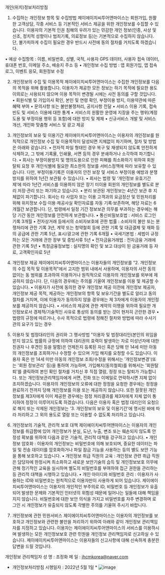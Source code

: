 개인(위치)정보처리방침
 

1. 수집하는 개인정보 항목 및 수집방법
제이에이치씨투어앤마이스는 회원가입, 원활한 고객상담, 각종 서비스 등 기본적인 서비스 제공을 위한 개인정보를 수집할 수 있습니다. 이용자의 기본적 인권 침해의 우려가 있는 민감한 개인 정보(인종, 사상 및 신조, 정치적 성향이나 범죄기록, 의료정보 등)는 기본적으로 수집하지 않습니다. 단, 불가피하게 수집이 필요한 경우 반드시 사전에 동의 절차를 거치도록 하겠습니다.

• 예상 수집항목 : 이름, 비밀번호, 성별, 국적, 사용자 GPS 데이터, 사용자 접속 데이터, 휴대폰 번호, 이메일 주소, 배송지 주소 등
• 개인정보 수집 방법 : 앱 회원가입, 앱 접속로그, 이벤트 응모, 회원정보 수정


2. 개인정보의 수집 및 이용목적
제이에이치씨투어앤마이스는 수집한 개인정보를 다음의 목적을 위해 활용합니다. 이용자가 제공한 모든 정보는 하기 목적에 필요한 용도 이외로는 사용되지 않으며 이용 목적이 변경될 시에는 사전 동의를 구할 것입니다.
• 회원식별 및 가입의사 확인, 본인 및 연령 확인, 부정이용 방지, 이용약관에 따른 혜택 부여
• 문의사항 또는 불만불쟁처리, 공지사항 전달
• 서비스 이용 기록, 접속 빈도 및 서비스 이용에 대한 통계
• 서비스의 원활한 운영에 지장을 주는 행위(계정도용 및 부정이용 행위 등 포함)에 대한 방지 및 제재
• 신규서비스 개발 및 서비스 개선, 개인화 맞춤형 서비스 및 광고 제공


3. 개인정보의 보유 및 이용기간
제이에이치씨투어앤마이스는 이용자의 개인정보를 원칙적으로 개인정보 수집 및 이용목적이 달성되면 지체없이 파기하며, 절차 및 방법은 아래와 같습니다.
• 전자적 파일 형태인 경우 복구 및 재생되지 않도록 안전하게 삭제하고, 그 밖에 기록물, 인쇄물, 서면 등의 경우 분쇄하거나 소각하여 파기합니다.
• 회사는 부정이용방지 및 명의도용으로 인한 피해를 최소화하기 위하여 회원 탈퇴 요청 후 개인식별에 필요한 최소한의 정보를 서비스정책에 따라 보유할 수 있습니다. 다만, 부정이용기록은 이용자의 안전 보장 및 서비스 부정이용 예방과 분쟁 방지를 위하여 1년간 보관될 수 있습니다.
• 회사는 법령 및 ‘개인정보 유효기간제’에 따라 1년간 서비스를 이용하지 않은 장기 미이용 회원의 개인정보를 별도로 분리 저장·관리 또는 파기하고 있습니다.
• 분리 보관된 개인정보는 4년간 보관 후 지체없이 파기합니다.
회사는 타 사업자 또는 이용 고객과의 요금정산 및 민원처리를 위해 위치정보 수집·이용·제공사실 확인자료를 자동 기록·보존하며, 해당 자료는 6개월간 보관합니다.
단, 법령에서 일정 기간 정보보관 의무를 부과하는 경우에는 해당 기간 동안 개인정보를 안전하게 보관합니다.
• 통신비밀보호법 : 서비스 로그인 기록 3개월 
• 전자상거래 등에서의 소비자보호에 관한 법률 : 소비자의 불만 또는 분쟁처리에 관한 기록 3년, 계약 또는 청약철회 등에 관한 기록 및 대금결제 및 재화 등의 공급에 관한 기록 5년, 표시/광고에 관한 기록 6개월
• 국세기본법 : 세법이 규정하는 모든 거래에 관한 장부 및 증빙서류 5년 
• 전자금융거래법 : 전자금융 거래에 관한 기록 5년 
• 특정금융정보법 : 실지명의 확인 및 보고 대상이 된 금융거래 등 자료, 고객확인자료 5년 


4. 개인정보 제공
제이에이치씨투어앤마이스는 이용자들의 개인정보를 "2. 개인정보의 수집 목적 및 이용목적"에서 고지한 범위 내에서 사용하며, 이용자의 사전 동의 없이는 동 범위를 초과하여 이용하거나 원칙적으로 이용자의 개인정보를 외부에 제공하지 않습니다. 단, 다음의 경우에는 주의를 기울여 개인정보를 이용 및 제공할 수 있습니다.
• 이용자가 사전에 동의한 경우 개인정보 제공 이전에 개인정보 제공자, 개인정보 제공 목적, 제공하는 개인정보의 항목 및 보유기간을 별도로 알리고 동의 절차를 거치며, 이에 이용자가 동의하지 않을 경우에는 제 3자에게 이용자의 개인정보를 제공하지 않습니다.
• 서비스의 제공에 관한 계약의 이행을 위하여 필요한 개인정보로서 경제적/기술적인 사유로 통상의 동의를 받는 것이 현저히 곤란한 경우
• 법령의 규정에 따르거나, 수사 목적으로 법령에 정해진 절차와 방법에 따라 수사기관의 요구가 있는 경우


5. 이용자 및 법정대리인의 권리와 그 행사방법
"이용자 및 법정대리인(본인의 위임을 받지 않고도 법률의 규정에 의하여 대리권의 효력이 발생하는 자로 미성년자에 대한 친권자 나 후견인 등을 말함)은 언제든지 등록된 자신 혹은 당해 만 14세 미만 아동의 개인정보를 조회하거나 수정할 수 있으며 가입 해지를 요청할 수도 있습니다. 이용자 혹은 만 14세 미만 아동의 개인정보 조회/수정을 위해서는 '개인정보변경'(또는 '회원 정보관리' 등)을 통하여 가능하며, 가입해지(동의철회)를 위해서는 '회원탈퇴'를 클릭하여 본인 확인 절차를 거치신 후 직접 열람, 정정 또는 탈퇴가 가능합니다. 또는 개인정보관리책임자에게 서면, 전화 또는 이메일로 연락하시면 지체 없이 조치하겠습니다. 이용자의 개인정보의 오류에 대한 정정을 요청한 경우에는 정정을 완료하기 전까지 당해 개인정보를 이용 또는 제공하지 않습니다. 또한 잘못된 개인정보를 제3자에게 이미 제공한 경우에는 정정 처리결과를 제3자에게 지체 없이 통지하여 정정이 이루어지도록 하겠습니다. 다음은 이용자 혹은 법정 대리인의 요청으로 해지 또는 삭제된 개인정보는 '3. 개인정보의 보유 및 이용기간'에 명시된 바에 따라 처리하고 그 외의 용도로 열람 또는 이용할 수 없도록 처리하고 있습니다.


6. 개인정보의 기술적, 관리적 보호 대책
제이에이치씨투어앤마이스는 이용자의 개인정보를 취급함에 있어 개인정보가 분실, 도난, 누출, 변조 또는 훼손되지 않도록 안정성 확보를 위하여 다음과 같은 기술적, 관리적 대책을 강구하고 있습니다.
• 개인정보 암호화 : 이용자의 개인정보는 비밀번호에 의해 보호되며, 중요한 데이터는 파일 및 전송 데이터를 암호화하거나 파일 잠금 기능을 사용하는 등의 별도 보안 기능을 통해 보호하고 있습니다.
• 개인정보 취급 직원의 교육 : 개인정보 관련 취급 직원은 담당자에 한정시켜 최소화하고 새로운 보안기술의 습득 및 개인정보보호 의무에 관해 정기적인 교육을 실시하며 별도의 비밀번호를 부여하여 접근 권한을 관리하는 등 관리적 대책을 시행하고 있습니다.
• 개인 아이디와 비밀번호 관리 : 이용자가 사용하는 ID와 비밀번호는 원칙적으로 이용자만이 사용하게 되어 있습니다. 제이에이치씨투어앤마이스는 이용자의 개인적인 부주의로 ID, 비밀번호 등 개인정보가 유출되어 발생한 문제와 기본적인 인터넷의 위험성 때문에 일어나는 일들에 대해 책임을 지지 않습니다. 비밀번호에 대한 보안 의식을 가지고 비밀번호를 자주 변경하며 로그인 시 개인정보가 유출되지 않도록 각별한 주의를 기울여 주시기 바랍니다.


7. 개인정보에 관한 민원서비스
제이에이치씨투어앤마이스는 이용자의 개인정보를 보호하고 개인정보와 관련한 불만을 처리하기 위하여 아래와 같이 개인정보 관리책임자를 지정하고 있습니다. 이용자는 제이에이치씨투어앤마이스의 서비스를 이용하시며 발생하는 모든 개인정보보호 관련 민원을 개인정보 관리책임자로 신고하실 수 있습니다. 제이에이치씨투어앤마이스는 이용자들의 신고사항에 대해 신속하게 충분한 답변을 드릴 것입니다.

개인정보 관리책임자
성 명 : 조정화
메 일 : jhcmkorea@naver.com


* 개인정보처리방침 시행일자 : 2022년 5월 1일 *
![image](https://user-images.githubusercontent.com/20571551/185652462-9d3531dd-d452-4bd6-9c79-9bcde1ce8b54.png)

